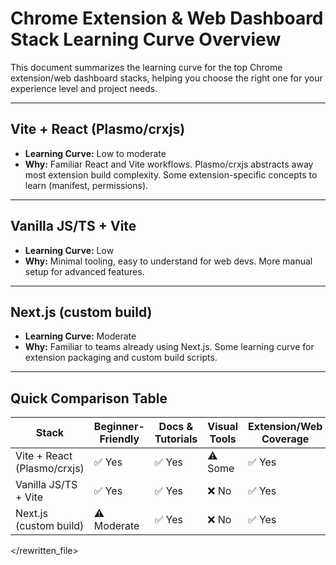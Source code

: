 # Chrome Extension & Web Dashboard Stack Learning Curve Overview

This document summarizes the learning curve for the top Chrome extension/web dashboard stacks, helping you choose the right one for your experience level and project needs.

---

## Vite + React (Plasmo/crxjs)

* **Learning Curve:** Low to moderate
* **Why:** Familiar React and Vite workflows. Plasmo/crxjs abstracts away most extension build complexity. Some extension-specific concepts to learn (manifest, permissions).

---

## Vanilla JS/TS + Vite

* **Learning Curve:** Low
* **Why:** Minimal tooling, easy to understand for web devs. More manual setup for advanced features.

---

## Next.js (custom build)

* **Learning Curve:** Moderate
* **Why:** Familiar to teams already using Next.js. Some learning curve for extension packaging and custom build scripts.

---

## Quick Comparison Table

| Stack                        | Beginner-Friendly | Docs & Tutorials | Visual Tools | Extension/Web Coverage |
| ---------------------------- | ---------------- | --------------- | ------------ | --------------------- |
| Vite + React (Plasmo/crxjs)  | ✅ Yes           | ✅ Yes          | ⚠️ Some      | ✅ Yes                |
| Vanilla JS/TS + Vite         | ✅ Yes           | ✅ Yes          | ❌ No        | ✅ Yes                |
| Next.js (custom build)       | ⚠️ Moderate      | ✅ Yes          | ❌ No        | ✅ Yes                |

</rewritten_file> 